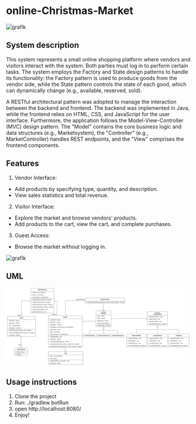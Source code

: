 # online-Christmas-Market
<img width="1920" height="969" alt="grafik" src="https://github.com/user-attachments/assets/43febfc5-ad01-40ff-afac-cb5f1656aa0b" />

## System description

This system represents a small online shopping platform where vendors and visitors interact with the system. Both parties must log in to perform certain tasks. The system employs the Factory and State design patterns to handle its functionality: the Factory pattern is used to produce goods from the vendor side, while the State pattern controls the state of each good, which can dynamically change (e.g., available, reserved, sold).

A RESTful architectural pattern was adopted to manage the interaction between the backend and frontend. The backend was implemented in Java, while the frontend relies on HTML, CSS, and JavaScript for the user interface. Furthermore, the application follows the Model-View-Controller (MVC) design pattern. The "Model" contains the core business logic and data structures (e.g., Marketsystem), the "Controller" (e.g., MarketController) handles REST endpoints, and the "View" comprises the frontend components.
## Features

1. Vendor Interface:
- Add products by specifying type, quantity, and description. 
- View sales statistics and total revenue.

2. Visitor Interface:
- Explore the market and browse vendors' products.
- Add products to the cart, view the cart, and complete purchases.

3. Guest Access:
- Browse the market without logging in.

<img width="1920" height="964" alt="grafik" src="https://github.com/user-attachments/assets/2ec7c5ab-8aed-4e94-abde-43dd3aaf61e1" />

## UML
![UML Class Diagram](uml.png)

## Usage instructions

1. Clone the project
2. Run: ./gradlew botRun
3. open http://localhost:8080/
4. Enjoy!
